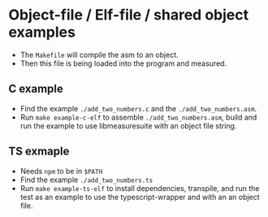 # Object-file / Elf-file  / shared object examples

- The `Makefile` will compile the asm to an object.
- Then this file is being loaded into the program and measured.

## C example
- Find the example `./add_two_numbers.c` and the `./add_two_numbers.asm`.
- Run `make example-c-elf` to assemble `./add_two_numbers.asm`, build and run the example to use libmeasuresuite with an object file string.

## TS exmaple
- Needs `npm` to be in `$PATH`
- Find the example `./add_two_numbers.ts` 
- Run `make example-ts-elf` to install dependencies, transpile, and run the test as an example to use the typescript-wrapper and with an an object file.
